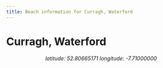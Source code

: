```yaml
---
title: Beach information for Curragh, Waterford
---
```

# Curragh, Waterford 

<div align="center"><i>latitude: 52.80665171 longitude: -7.71000000</i></div>